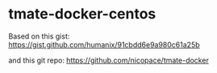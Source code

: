 # tmate-docker-centos

Based on this gist:
https://gist.github.com/humanix/91cbdd6e9a980c61a25b

and this git repo:
https://github.com/nicopace/tmate-docker
